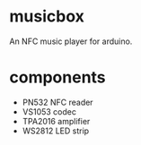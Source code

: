# musicbox
An NFC music player for arduino.

# components

- PN532 NFC reader
- VS1053 codec
- TPA2016 amplifier
- WS2812 LED strip
